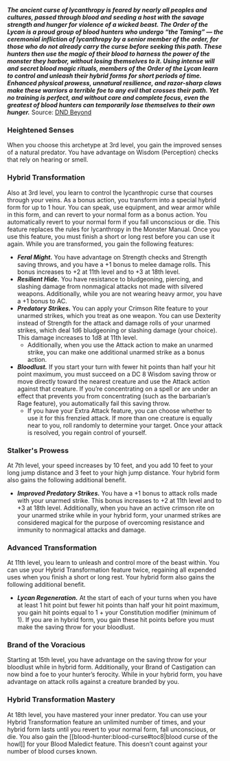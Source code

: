 ***The ancient curse of lycanthropy is feared by nearly all peoples and cultures, passed through blood and seeding a host with the savage strength and hunger for violence of a wicked beast. The Order of the Lycan is a proud group of blood hunters who undergo “the Taming” — the ceremonial infliction of lycanthropy by a senior member of the order, for those who do not already carry the curse before seeking this path. These hunters then use the magic of their blood to harness the power of the monster they harbor, without losing themselves to it. Using intense will and secret blood magic rituals, members of the Order of the Lycan learn to control and unleash their hybrid forms for short periods of time. Enhanced physical prowess, unnatural resilience, and razor-sharp claws make these warriors a terrible foe to any evil that crosses their path. Yet no training is perfect, and without care and complete focus, even the greatest of blood hunters can temporarily lose themselves to their own hunger.***
Source: [DND Beyond](https://www.dndbeyond.com/classes/blood-hunter#BloodHunterOrder-1610847)
### Heightened Senses
When you choose this archetype at 3rd level, you gain the improved senses of a natural predator. You have advantage on Wisdom (Perception) checks that rely on hearing or smell.
### Hybrid Transformation
Also at 3rd level, you learn to control the lycanthropic curse that courses through your veins. As a bonus action, you transform into a special hybrid form for up to 1 hour. You can speak, use equipment, and wear armor while in this form, and can revert to your normal form as a bonus action. You automatically revert to your normal form if you fall unconscious or die.
This feature replaces the rules for lycanthropy in the Monster Manual. Once you use this feature, you must finish a short or long rest before you can use it again. While you are transformed, you gain the following features:
* ***Feral Might.*** You have advantage on Strength checks and Strength saving throws, and you have a +1 bonus to melee damage rolls. This bonus increases to +2 at 11th level and to +3 at 18th level.
* ***Resilient Hide.*** You have resistance to bludgeoning, piercing, and slashing damage from nonmagical attacks not made with silvered weapons. Additionally, while you are not wearing heavy armor, you have a +1 bonus to AC.
* ***Predatory Strikes.*** You can apply your Crimson Rite feature to your unarmed strikes, which you treat as one weapon. You can use Dexterity instead of Strength for the attack and damage rolls of your unarmed strikes, which deal 1d6 bludgeoning or slashing damage (your choice). This damage increases to 1d8 at 11th level.
	+ Additionally, when you use the Attack action to make an unarmed strike, you can make one additional unarmed strike as a bonus action.
* ***Bloodlust.*** If you start your turn with fewer hit points than half your hit point maximum, you must succeed on a DC 8 Wisdom saving throw or move directly toward the nearest creature and use the Attack action against that creature. If you’re concentrating on a spell or are under an effect that prevents you from concentrating (such as the barbarian’s Rage feature), you automatically fail this saving throw.
	+ If you have your Extra Attack feature, you can choose whether to use it for this frenzied attack. If more than one creature is equally near to you, roll randomly to determine your target. Once your attack is resolved, you regain control of yourself.
### Stalker's Prowess
At 7th level, your speed increases by 10 feet, and you add 10 feet to your long jump distance and 3 feet to your high jump distance. Your hybrid form also gains the following additional benefit.
* ***Improved Predatory Strikes.*** You have a +1 bonus to attack rolls made with your unarmed strike. This bonus increases to +2 at 11th level and to +3 at 18th level. Additionally, when you have an active crimson rite on your unarmed strike while in your hybrid form, your unarmed strikes are considered magical for the purpose of overcoming resistance and immunity to nonmagical attacks and damage.
### Advanced Transformation
At 11th level, you learn to unleash and control more of the beast within. You can use your Hybrid Transformation feature twice, regaining all expended uses when you finish a short or long rest. Your hybrid form also gains the following additional benefit.
* ***Lycan Regeneration.*** At the start of each of your turns when you have at least 1 hit point but fewer hit points than half your hit point maximum, you gain hit points equal to 1 + your Constitution modifier (minimum of 1). If you are in hybrid form, you gain these hit points before you must make the saving throw for your bloodlust.
### Brand of the Voracious
Starting at 15th level, you have advantage on the saving throw for your bloodlust while in hybrid form. Additionally, your Brand of Castigation can now bind a foe to your hunter’s ferocity. While in your hybrid form, you have advantage on attack rolls against a creature branded by you.
### Hybrid Transformation Mastery
At 18th level, you have mastered your inner predator. You can use your Hybrid Transformation feature an unlimited number of times, and your hybrid form lasts until you revert to your normal form, fall unconscious, or die.
You also gain the [[blood-hunter:blood-curse#toc8|blood curse of the howl]] for your Blood Maledict feature. This doesn’t count against your number of blood curses known.